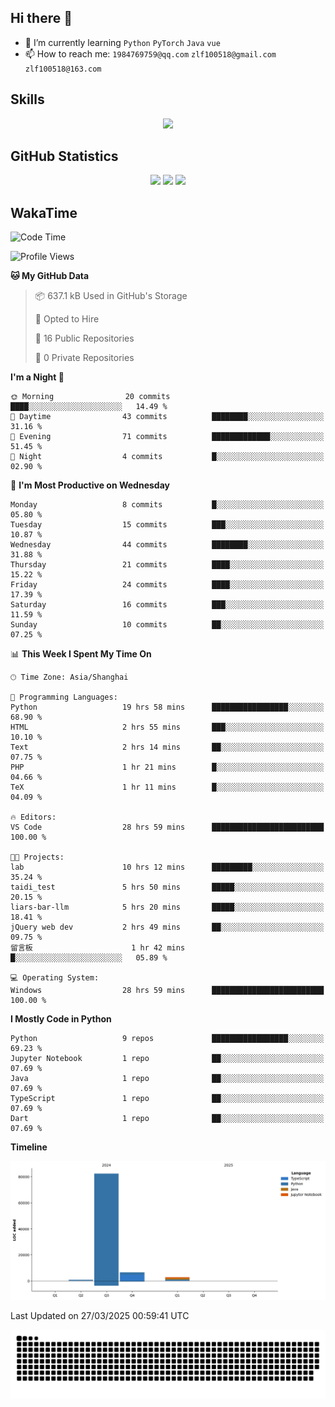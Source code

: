 ## Hi there 👋

- 🌱 I’m currently learning `Python` `PyTorch` `Java` `vue`
- 📫 How to reach me: `1984769759@qq.com` `zlf100518@gmail.com` `zlf100518@163.com`

## Skills
<div align="center"> <img src="https://skillicons.dev/icons?i=python,linux,git,github,html,css,js,ts" /> </div>

## GitHub Statistics

<div align="center">
  <img src="https://github-readme-stats.vercel.app/api?username=CloudSwordSage&show_icons=true&theme=tokyonight" />
  <img src="https://github-readme-stats.vercel.app/api/top-langs/?username=CloudSwordSage&show_icons=true&theme=tokyonight" />
  <img src="https://github-readme-activity-graph.vercel.app/graph?username=CloudSwordSage&theme=xcode" />
</div>

## WakaTime

<!--START_SECTION:waka-->
![Code Time](http://img.shields.io/badge/Code%20Time-610%20hrs%2041%20mins-blue)

![Profile Views](http://img.shields.io/badge/Profile%20Views-0-blue)

**🐱 My GitHub Data** 

> 📦 637.1 kB Used in GitHub's Storage 
 > 
> 💼 Opted to Hire
 > 
> 📜 16 Public Repositories 
 > 
> 🔑 0 Private Repositories 
 > 
**I'm a Night 🦉** 

```text
🌞 Morning                20 commits          ████░░░░░░░░░░░░░░░░░░░░░   14.49 % 
🌆 Daytime                43 commits          ████████░░░░░░░░░░░░░░░░░   31.16 % 
🌃 Evening                71 commits          █████████████░░░░░░░░░░░░   51.45 % 
🌙 Night                  4 commits           █░░░░░░░░░░░░░░░░░░░░░░░░   02.90 % 
```
📅 **I'm Most Productive on Wednesday** 

```text
Monday                   8 commits           █░░░░░░░░░░░░░░░░░░░░░░░░   05.80 % 
Tuesday                  15 commits          ███░░░░░░░░░░░░░░░░░░░░░░   10.87 % 
Wednesday                44 commits          ████████░░░░░░░░░░░░░░░░░   31.88 % 
Thursday                 21 commits          ████░░░░░░░░░░░░░░░░░░░░░   15.22 % 
Friday                   24 commits          ████░░░░░░░░░░░░░░░░░░░░░   17.39 % 
Saturday                 16 commits          ███░░░░░░░░░░░░░░░░░░░░░░   11.59 % 
Sunday                   10 commits          ██░░░░░░░░░░░░░░░░░░░░░░░   07.25 % 
```


📊 **This Week I Spent My Time On** 

```text
🕑︎ Time Zone: Asia/Shanghai

💬 Programming Languages: 
Python                   19 hrs 58 mins      █████████████████░░░░░░░░   68.90 % 
HTML                     2 hrs 55 mins       ███░░░░░░░░░░░░░░░░░░░░░░   10.10 % 
Text                     2 hrs 14 mins       ██░░░░░░░░░░░░░░░░░░░░░░░   07.75 % 
PHP                      1 hr 21 mins        █░░░░░░░░░░░░░░░░░░░░░░░░   04.66 % 
TeX                      1 hr 11 mins        █░░░░░░░░░░░░░░░░░░░░░░░░   04.09 % 

🔥 Editors: 
VS Code                  28 hrs 59 mins      █████████████████████████   100.00 % 

🐱‍💻 Projects: 
lab                      10 hrs 12 mins      █████████░░░░░░░░░░░░░░░░   35.24 % 
taidi_test               5 hrs 50 mins       █████░░░░░░░░░░░░░░░░░░░░   20.15 % 
liars-bar-llm            5 hrs 20 mins       █████░░░░░░░░░░░░░░░░░░░░   18.41 % 
jQuery web dev           2 hrs 49 mins       ██░░░░░░░░░░░░░░░░░░░░░░░   09.75 % 
留言板                      1 hr 42 mins        █░░░░░░░░░░░░░░░░░░░░░░░░   05.89 % 

💻 Operating System: 
Windows                  28 hrs 59 mins      █████████████████████████   100.00 % 
```

**I Mostly Code in Python** 

```text
Python                   9 repos             █████████████████░░░░░░░░   69.23 % 
Jupyter Notebook         1 repo              ██░░░░░░░░░░░░░░░░░░░░░░░   07.69 % 
Java                     1 repo              ██░░░░░░░░░░░░░░░░░░░░░░░   07.69 % 
TypeScript               1 repo              ██░░░░░░░░░░░░░░░░░░░░░░░   07.69 % 
Dart                     1 repo              ██░░░░░░░░░░░░░░░░░░░░░░░   07.69 % 
```



**Timeline**

![Lines of Code chart](https://raw.githubusercontent.com/CloudSwordSage/CloudSwordSage/main/assets/bar_graph.png)


 Last Updated on 27/03/2025 00:59:41 UTC
<!--END_SECTION:waka-->

<div align="center"><img src="./assets/github-snake-dark.svg" /></div>
